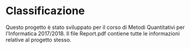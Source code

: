 # Classificazione

Questo progetto è stato sviluppato per il corso di Metodi Quantitativi per l'Informatica 2017/2018.
Il file Report.pdf contiene tutte le informazioni relative al progetto stesso.
